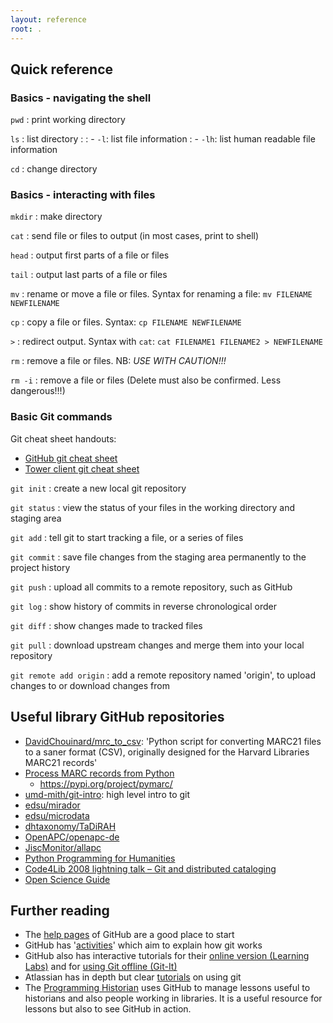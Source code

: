 ```yaml
---
layout: reference
root: .
---
```


## Quick reference

### Basics - navigating the shell

`pwd`
: print working directory

`ls`
: list directory
:
: - `-l`: list file information
: - `-lh`: list human readable file information

`cd`
: change directory

### Basics - interacting with files

`mkdir`
: make directory

`cat`
: send file or files to output (in most cases, print to shell)

`head`
: output first parts of a file or files

`tail`
: output last parts of a file or files

`mv`
: rename or move a file or files. Syntax for renaming a file: `mv FILENAME NEWFILENAME`

`cp`
: copy a file or files. Syntax: `cp FILENAME NEWFILENAME`

`>`
: redirect output. Syntax with `cat`: `cat FILENAME1 FILENAME2 > NEWFILENAME`

`rm`
: remove a file or files. NB: *USE WITH CAUTION!!!*

`rm -i`
: remove a file or files (Delete must also be confirmed. Less dangerous!!!)

### Basic Git commands

Git cheat sheet handouts:

* [GitHub git cheat sheet](https://github.github.com/training-kit/downloads/github-git-cheat-sheet.pdf)
* [Tower client git cheat sheet](https://www.git-tower.com/blog/git-cheat-sheet/)

`git init`
: create a new local git repository

`git status`
: view the status of your files in the working directory and staging area

`git add`
: tell git to start tracking a file, or a series of files

`git commit`
: save file changes from the staging area permanently to the project history

`git push`
: upload all commits to a remote repository, such as GitHub

`git log`
: show history of commits in reverse chronological order

`git diff`
: show changes made to tracked files

`git pull`
: download upstream changes and merge them into your local repository

`git remote add origin`
: add a remote repository named 'origin', to upload changes to or download changes from

## Useful library GitHub repositories

* [DavidChouinard/mrc_to_csv](https://github.com/DavidChouinard/mrc_to_csv): 'Python script for converting MARC21 files to a saner format (CSV), originally designed for the Harvard Libraries MARC21 records'
* [Process MARC records from Python](https://github.com/edsu/pymarc)
  * https://pypi.org/project/pymarc/
* [umd-mith/git-intro](https://umd-mith.github.io/git-intro/): high level intro to git 
* [edsu/mirador](https://github.com/edsu/mirador)
* [edsu/microdata](https://github.com/edsu/microdata)
* [dhtaxonomy/TaDiRAH](https://github.com/dhtaxonomy/TaDiRAH)
* [OpenAPC/openapc-de](https://github.com/OpenAPC/openapc-de)
* [JiscMonitor/allapc](https://github.com/JiscMonitor/allapc)
* [Python Programming for Humanities](http://www.karsdorp.io/python-course/)
* [Code4Lib 2008 lightning talk – Git and distributed cataloging](https://galencharlton.com/blog/2008/03/code4lib-2008-lightning-talk-git-and-distributed-cataloging/)
* [Open Science Guide](http://book.openingscience.org.s3-website-eu-west-1.amazonaws.com/)

## Further reading

* The [help pages](https://help.github.com/) of GitHub are a good place to start
* GitHub has '[activities](https://guides.github.com/activities/hello-world/)' which aim to explain how git works
* GitHub also has interactive tutorials for their [online version (Learning Labs)](https://lab.github.com/) and for [using Git offline (Git-It)](https://github.com/jlord/git-it-electron#git-it-desktop-app)
* Atlassian has in depth but clear [tutorials](https://www.atlassian.com/git/tutorials) on using git
* The [Programming Historian](https://programminghistorian.org) uses GitHub to manage lessons useful to historians and also people working in libraries. It is a useful resource for lessons but also to see GitHub in action.
